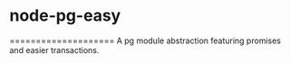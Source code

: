# node-pg-easy
====================
A pg module abstraction featuring promises and easier transactions.